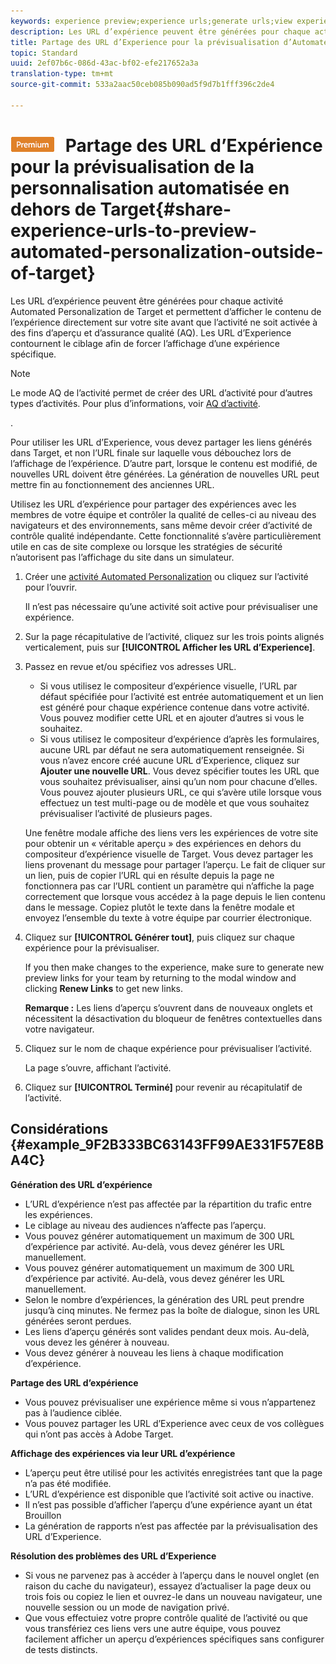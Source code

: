 ```yaml
---
keywords: experience preview;experience urls;generate urls;view experience urls
description: Les URL d’expérience peuvent être générées pour chaque activité Automated Personalization de Target et permettent d’afficher le contenu de l’expérience directement sur votre site avant que l’activité ne soit activée à des fins d’aperçu et d’assurance qualité (AQ). Les URL d’Experience contournent le ciblage afin de forcer l’affichage d’une expérience spécifique.
title: Partage des URL d’Experience pour la prévisualisation d’Automated Personalization en dehors de Target
topic: Standard
uuid: 2ef07b6c-086d-43ac-bf02-efe217652a3a
translation-type: tm+mt
source-git-commit: 533a2aac50ceb085b090ad5f9d7b1fff396c2de4

---
```



# ![PREMIUM](/help/assets/premium.png) Partage des URL d’Expérience pour la prévisualisation de la personnalisation automatisée en dehors de Target{#share-experience-urls-to-preview-automated-personalization-outside-of-target}

Les URL d’expérience peuvent être générées pour chaque activité Automated Personalization de Target et permettent d’afficher le contenu de l’expérience directement sur votre site avant que l’activité ne soit activée à des fins d’aperçu et d’assurance qualité (AQ). Les URL d’Experience contournent le ciblage afin de forcer l’affichage d’une expérience spécifique.

>[!NOTE]
>
>Le mode AQ de l’activité permet de créer des URL d’activité pour d’autres types d’activités. Pour plus d’informations, voir [AQ d’activité](../../c-activities/c-activity-qa/activity-qa.md#concept_9329EF33DE7D41CA9815C8115DBC4E40).

.

Pour utiliser les URL d’Experience, vous devez partager les liens générés dans Target, et non l’URL finale sur laquelle vous débouchez lors de l’affichage de l’expérience. D’autre part, lorsque le contenu est modifié, de nouvelles URL doivent être générées. La génération de nouvelles URL peut mettre fin au fonctionnement des anciennes URL.

Utilisez les URL d’expérience pour partager des expériences avec les membres de votre équipe et contrôler la qualité de celles-ci au niveau des navigateurs et des environnements, sans même devoir créer d’activité de contrôle qualité indépendante. Cette fonctionnalité s’avère particulièrement utile en cas de site complexe ou lorsque les stratégies de sécurité n’autorisent pas l’affichage du site dans un simulateur.

1. Créer une [activité Automated Personalization](../../c-activities/t-automated-personalization/create-ap-activity.md#task_8AAF837796D74CF893CA2F88BA1491C9) ou cliquez sur l’activité pour l’ouvrir.

   Il n’est pas nécessaire qu’une activité soit active pour prévisualiser une expérience.
1. Sur la page récapitulative de l’activité, cliquez sur les trois points alignés verticalement, puis sur **[!UICONTROL Afficher les URL d’Experience]**.
1. Passez en revue et/ou spécifiez vos adresses URL.

   * Si vous utilisez le compositeur d’expérience visuelle, l’URL par défaut spécifiée pour l’activité est entrée automatiquement et un lien est généré pour chaque expérience contenue dans votre activité. Vous pouvez modifier cette URL et en ajouter d’autres si vous le souhaitez.
   * Si vous utilisez le compositeur d’expérience d’après les formulaires, aucune URL par défaut ne sera automatiquement renseignée. Si vous n’avez encore créé aucune URL d’Experience, cliquez sur **Ajouter une nouvelle URL**. Vous devez spécifier toutes les URL que vous souhaitez prévisualiser, ainsi qu’un nom pour chacune d’elles.
   Vous pouvez ajouter plusieurs URL, ce qui s’avère utile lorsque vous effectuez un test multi-page ou de modèle et que vous souhaitez prévisualiser l’activité de plusieurs pages.

   Une fenêtre modale affiche des liens vers les expériences de votre site pour obtenir un « véritable aperçu » des expériences en dehors du compositeur d’expérience visuelle de Target. Vous devez partager les liens provenant du message pour partager l’aperçu. Le fait de cliquer sur un lien, puis de copier l’URL qui en résulte depuis la page ne fonctionnera pas car l’URL contient un paramètre qui n’affiche la page correctement que lorsque vous accédez à la page depuis le lien contenu dans le message. Copiez plutôt le texte dans la fenêtre modale et envoyez l’ensemble du texte à votre équipe par courrier électronique.
1. Cliquez sur **[!UICONTROL Générer tout]**, puis cliquez sur chaque expérience pour la prévisualiser.

   If you then make changes to the experience, make sure to generate new preview links for your team by returning to the modal window and clicking **Renew Links** to get new links.

   **Remarque :** Les liens d’aperçu s’ouvrent dans de nouveaux onglets et nécessitent la désactivation du bloqueur de fenêtres contextuelles dans votre navigateur.

1. Cliquez sur le nom de chaque expérience pour prévisualiser l’activité.

   La page s’ouvre, affichant l’activité.
1. Cliquez sur **[!UICONTROL Terminé]** pour revenir au récapitulatif de l’activité.

## Considérations {#example_9F2B333BC63143FF99AE331F57E8BA4C}

**Génération des URL d’expérience**

* L’URL d’expérience n’est pas affectée par la répartition du trafic entre les expériences.
* Le ciblage au niveau des audiences n’affecte pas l’aperçu.
* Vous pouvez générer automatiquement un maximum de 300 URL d’expérience par activité. Au-delà, vous devez générer les URL manuellement.
* Vous pouvez générer automatiquement un maximum de 300 URL d’expérience par activité. Au-delà, vous devez générer les URL manuellement.
* Selon le nombre d’expériences, la génération des URL peut prendre jusqu’à cinq minutes. Ne fermez pas la boîte de dialogue, sinon les URL générées seront perdues.
* Les liens d’aperçu générés sont valides pendant deux mois. Au-delà, vous devez les générer à nouveau.
* Vous devez générer à nouveau les liens à chaque modification d’expérience.

**Partage des URL d’expérience**

* Vous pouvez prévisualiser une expérience même si vous n’appartenez pas à l’audience ciblée.
* Vous pouvez partager les URL d’Experience avec ceux de vos collègues qui n’ont pas accès à Adobe Target.

**Affichage des expériences via leur URL d’expérience**

* L’aperçu peut être utilisé pour les activités enregistrées tant que la page n’a pas été modifiée.
* L’URL d’expérience est disponible que l’activité soit active ou inactive.
* Il n’est pas possible d’afficher l’aperçu d’une expérience ayant un état Brouillon
* La génération de rapports n’est pas affectée par la prévisualisation des URL d’Experience.

**Résolution des problèmes des URL d’Experience**

* Si vous ne parvenez pas à accéder à l’aperçu dans le nouvel onglet (en raison du cache du navigateur), essayez d’actualiser la page deux ou trois fois ou copiez le lien et ouvrez-le dans un nouveau navigateur, une nouvelle session ou un mode de navigation privé.
* Que vous effectuiez votre propre contrôle qualité de l’activité ou que vous transfériez ces liens vers une autre équipe, vous pouvez facilement afficher un aperçu d’expériences spécifiques sans configurer de tests distincts.

